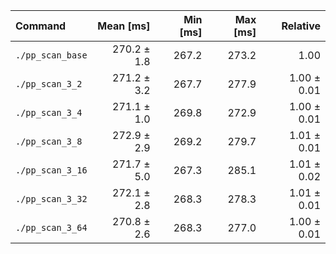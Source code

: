 | Command | Mean [ms] | Min [ms] | Max [ms] | Relative |
|:---|---:|---:|---:|---:|
| `./pp_scan_base` | 270.2 ± 1.8 | 267.2 | 273.2 | 1.00 |
| `./pp_scan_3_2` | 271.2 ± 3.2 | 267.7 | 277.9 | 1.00 ± 0.01 |
| `./pp_scan_3_4` | 271.1 ± 1.0 | 269.8 | 272.9 | 1.00 ± 0.01 |
| `./pp_scan_3_8` | 272.9 ± 2.9 | 269.2 | 279.7 | 1.01 ± 0.01 |
| `./pp_scan_3_16` | 271.7 ± 5.0 | 267.3 | 285.1 | 1.01 ± 0.02 |
| `./pp_scan_3_32` | 272.1 ± 2.8 | 268.3 | 278.3 | 1.01 ± 0.01 |
| `./pp_scan_3_64` | 270.8 ± 2.6 | 268.3 | 277.0 | 1.00 ± 0.01 |
